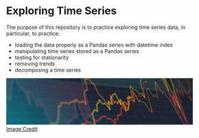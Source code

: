# Exploring Time Series

The purpose of this repository is to practice exploring time series data, in particular, to practice:

- loading the data properly as a Pandas series with datetime index
- manipulating time series stored as a Pandas series
- testing for stationarity
- removing trends
- decomposing a time series

![Line graph on black background](images/kaggle_time_series_header.png)
[Image Credit](https://www.kaggle.com/code/marcobr95/time-series-forecasting)